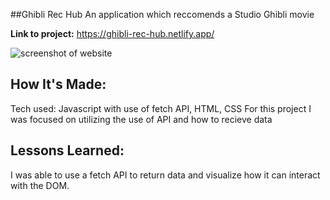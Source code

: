 ##Ghibli Rec Hub
An application which reccomends a Studio Ghibli movie 

**Link to project:** https://ghibli-rec-hub.netlify.app/

![screenshot of website](http://www.site-shot.com/77X9vNF2Eey7IAJCrBEAAg)

## How It's Made:
Tech used: Javascript with use of fetch API, HTML, CSS
For this project I was focused on utilizing the use of API and how to recieve data

## Lessons Learned:
I was able to use a fetch API to return data and visualize how it can interact with the DOM.
